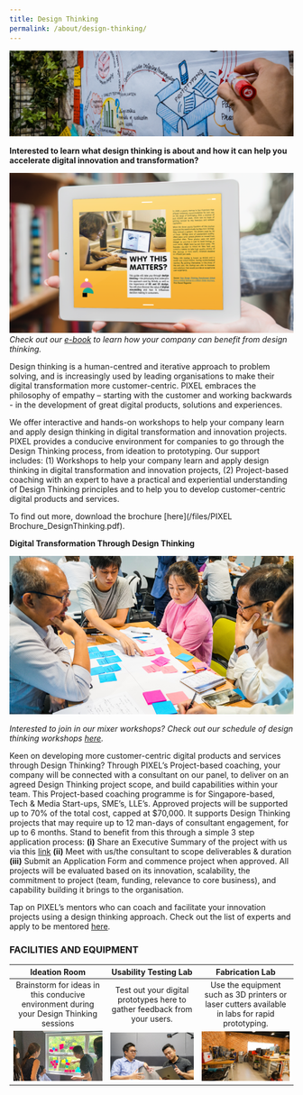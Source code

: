 ```yaml
---
title: Design Thinking
permalink: /about/design-thinking/
---
```

![1](/images/design-thinking/DT_Banner_1440-x-432.png)

**Interested to learn what design thinking is about and how it can help you accelerate digital innovation and transformation?**

[![](/images/design-thinking/04PIXELStarterKitImg.png)](/files/The_SME_Guide_to_DT_UIUX_DS-(FA).pdf)
*Check out our [e-book](/files/The_SME_Guide_to_DT_UIUX_DS-(FA).pdf) to learn how your company can benefit from design thinking.*

Design thinking is a human-centred and iterative approach to problem solving, and is increasingly used by leading organisations to make their digital transformation more customer-centric. PIXEL embraces the philosophy of empathy – starting with the customer and working backwards - in the development of great digital products, solutions and experiences.

We offer interactive and hands-on workshops to help your company learn and apply design thinking in digital transformation and innovation projects. PIXEL provides a conducive environment for companies to go through the Design Thinking process, from ideation to prototyping.
Our support includes: (1) Workshops to help your company learn and apply design thinking in digital transformation and innovation projects, (2) Project-based coaching with an expert to have a practical and experiential understanding of Design Thinking principles and to help you to develop customer-centric digital products and services. 

To find out more, download the brochure [here](/files/PIXEL Brochure_DesignThinking.pdf).


**Digital Transformation Through Design Thinking**

![](/images/design-thinking/DT_Img2_770-x-430.png)

*Interested to join in our mixer workshops? Check out our schedule of design thinking workshops [here](/events/).*

Keen on developing more customer-centric digital products and services through Design Thinking? Through PIXEL’s Project-based coaching, your company will be connected with a consultant on our panel, to deliver on an agreed Design Thinking project scope, and build capabilities within your team. This Project-based coaching programme is for Singapore-based, Tech & Media Start-ups, SME’s, LLE’s. Approved projects will be supported up to 70% of the total cost, capped at $70,000. It supports Design Thinking projects that may require up to 12 man-days of consultant engagement, for up to 6 months.
Stand to benefit from this through a simple 3 step application process: 
**(i)** Share an Executive Summary of the project with us via this [link](https://go.gov.sg/pbcstandard)
**(ii)** Meet with us/the consultant to scope deliverables & duration
**(iii)** Submit an Application Form and commence project when approved. All projects will be evaluated based on its innovation, scalability, the commitment to project (team, funding, relevance to core business), and capability building it brings to the organisation.

Tap on PIXEL’s mentors who can coach and facilitate your innovation projects using a design thinking approach. Check out the list of experts and apply to be mentored [here](/community/mentorship-programme/).


### FACILITIES AND EQUIPMENT

| Ideation Room | Usability Testing Lab | Fabrication Lab |
|:-------------:|:-------------:|:-------------:|
| Brainstorm for ideas in this conducive environment during your Design Thinking sessions | Test out your digital prototypes here to gather feedback from your users. | Use the equipment such as 3D printers or laser cutters available in labs for rapid prototyping. |
| ![](/images/facilities/facilities-and-equipment/ideation2.jpg) | ![](/images/facilities/facilities-and-equipment/User-Testing-Lab_630x355.png) | ![](/images/facilities/facilities-and-equipment/Fabrication-Area_630-x-355.png) |              

